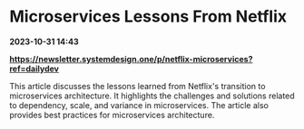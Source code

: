 # Microservices Lessons From Netflix

**2023-10-31 14:43**

**https://newsletter.systemdesign.one/p/netflix-microservices?ref=dailydev**

This article discusses the lessons learned from Netflix's transition to microservices architecture. It highlights the challenges and solutions related to dependency, scale, and variance in microservices. The article also provides best practices for microservices architecture.